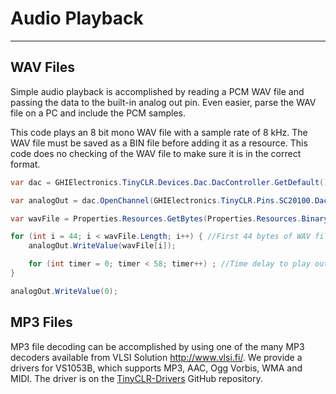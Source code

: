 # Audio Playback
---

## WAV Files

Simple audio playback is accomplished by reading a PCM WAV file and passing the data to the built-in analog out pin. Even easier, parse the WAV file on a PC and include the PCM samples.

This code plays an 8 bit mono WAV file with a sample rate of 8 kHz. The WAV file must be saved as a BIN file before adding it as a resource. This code does no checking of the WAV file to make sure it is in the correct format.

```cs
var dac = GHIElectronics.TinyCLR.Devices.Dac.DacController.GetDefault();

var analogOut = dac.OpenChannel(GHIElectronics.TinyCLR.Pins.SC20100.DacChannel.PA4);

var wavFile = Properties.Resources.GetBytes(Properties.Resources.BinaryResources.wavFile);

for (int i = 44; i < wavFile.Length; i++) { //First 44 bytes of WAV file are header.
    analogOut.WriteValue(wavFile[i]);

    for (int timer = 0; timer < 58; timer++) ; //Time delay to play output @ 8000 samples/sec.
}

analogOut.WriteValue(0);
```

## MP3 Files

MP3 file decoding can be accomplished by using one of the many MP3 decoders available from VLSI Solution http://www.vlsi.fi/. We provide a drivers for VS1053B, which supports MP3, AAC, Ogg Vorbis, WMA and MIDI. The driver is on the [TinyCLR-Drivers](https://github.com/ghi-electronics/TinyCLR-Drivers) GitHub repository.
